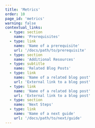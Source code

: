 ```yaml
---
title: 'Metrics'
order: 10
page_id: 'metrics'
warning: false
contextual_links:
  - type: section
    name: 'Prerequisites'
  - type: link
    name: 'Name of a prerequisite'
    url: '/docs/path/to/prerequisite'
  - type: section
    name: 'Additional Resources'
  - type: subtitle
    name: 'Related Blog Posts'
  - type: link
    name: 'Name of a related blog post'
    url: 'External link to a blog post'
  - type: link
    name: 'Name of a related blog post'
    url: 'External link to a blog post'
  - type: section
    name: 'Next Steps'
  - type: link
    name: 'Name of a next guide'
    url: '/docs/path/to/next/guide'
---
```

